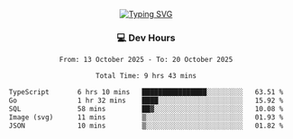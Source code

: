 
<div align="center">
  <a href="https://git.io/typing-svg"><img src="https://readme-typing-svg.demolab.com?font=Fira+Code&size=30&pause=1000&color=33F7F5&center=true&vCenter=true&width=435&lines=Hi+there+%F0%9F%91%8B+I+am+AirboZH+;Welcome+to+my+Github" alt="Typing SVG" /></a>

<h3>💻 Dev Hours</h3>
<!--START_SECTION:waka-->

```txt
From: 13 October 2025 - To: 20 October 2025

Total Time: 9 hrs 43 mins

TypeScript       6 hrs 10 mins   ████████████████░░░░░░░░░   63.51 %
Go               1 hr 32 mins    ████░░░░░░░░░░░░░░░░░░░░░   15.92 %
SQL              58 mins         ██▓░░░░░░░░░░░░░░░░░░░░░░   10.08 %
Image (svg)      11 mins         ▒░░░░░░░░░░░░░░░░░░░░░░░░   01.93 %
JSON             10 mins         ▒░░░░░░░░░░░░░░░░░░░░░░░░   01.82 %
```

<!--END_SECTION:waka-->
</div>  
